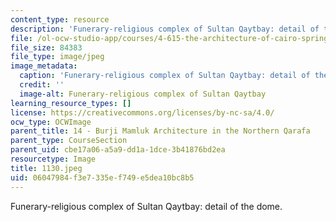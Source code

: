 ```yaml
---
content_type: resource
description: 'Funerary-religious complex of Sultan Qaytbay: detail of the dome.'
file: /ol-ocw-studio-app/courses/4-615-the-architecture-of-cairo-spring-2002/06047984f3e7335ef749e5dea10bc8b5_1130.jpeg
file_size: 84383
file_type: image/jpeg
image_metadata:
  caption: 'Funerary-religious complex of Sultan Qaytbay: detail of the dome.'
  credit: ''
  image-alt: Funerary-religious complex of Sultan Qaytbay
learning_resource_types: []
license: https://creativecommons.org/licenses/by-nc-sa/4.0/
ocw_type: OCWImage
parent_title: 14 - Burji Mamluk Architecture in the Northern Qarafa
parent_type: CourseSection
parent_uid: cbe17a06-a5a9-dd1a-1dce-3b41876bd2ea
resourcetype: Image
title: 1130.jpeg
uid: 06047984-f3e7-335e-f749-e5dea10bc8b5
---
```

Funerary-religious complex of Sultan Qaytbay: detail of the dome.